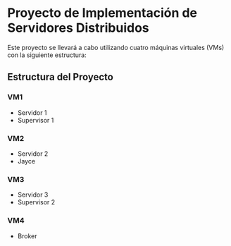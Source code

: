 # Proyecto de Implementación de Servidores Distribuidos

Este proyecto se llevará a cabo utilizando cuatro máquinas virtuales (VMs) con la siguiente estructura:

## Estructura del Proyecto

### VM1
- Servidor 1
- Supervisor 1

### VM2
- Servidor 2
- Jayce

### VM3
- Servidor 3
- Supervisor 2

### VM4
- Broker
